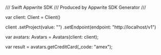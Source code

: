 /// Swift Appwrite SDK
/// Produced by Appwrite SDK Generator
///


var client: Client = Client()

client
    .setProject(value: "")
    .setEndpoint(endpoint: "http://localhost/v1")

var avatars: Avatars =  Avatars(client: client);

var result = avatars.getCreditCard(_code: "amex");
